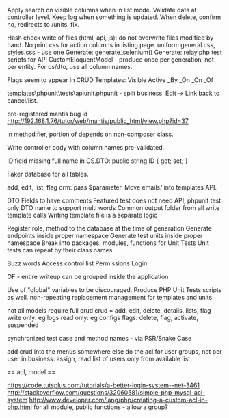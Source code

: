 Apply search on visible columns when in list mode.
Validate data at controller level.
Keep log when something is updated.
When delete, confirm no, redirects to /units. fix.

Hash check write of files (html, api, js): do not overwrite files modified by hand.
No print css for action columns in listing page.
uniform general.css, styles.css - use one
Generate: generate_selenium()
Generate: relay.php test scripts for API
CustomEloquentModel - produce once per generation, not per entity.
For cs/dto, use all column names.

Flags seem to appear in CRUD Templates:
    Visible
    Active
    _By
    _On
    _On
    _Of

templates\phpunit\tests\apiunit.phpunit - split business.
Edit -> Link back to cancel/list.

pre-registered mantis bug id
http://192.168.1.76/tutor/web/mantis/public_html/view.php?id=37

in methodifier, portion of depends on non-composer class.

Write controller body with column names pre-validated.

ID field missing full name in CS.DTO:
	public string ID { get; set; }

Faker database for all tables.

add, edit, list, flag orm: pass $parameter.
Move emails/ into templates API.

DTO Fields to have comments
Featured test does not need API, phpunit test only
DTO name to support multi words
Common output folder from all write template calls
Writing template file is a separate logic

Register role, method to the database at the time of generation
Generate endpoints inside proper namespace
Generate test units inside proper namespace
Break into packages, modules, functions for Unit Tests
Unit tests can repeat by their class names.

Buzz words
	Access control list
	Permissions
	Login

OF
	- entire writeup can be grouped inside the application

Use of "global" variables to be discouraged.
Produce PHP Unit Tests scripts as well.
non-repeating replacement management for templates and units

not all models require full crud
	crud = add, edit, delete, details, lists, flag
		write only: eg logs
		read only: eg configs
		flags: delete, flag, activate, suspended

synchronized test case and method names - via PSR/Snake Case

add crud into the menus somewhere else
do the acl for user groups, not per user
in business: assign, read list of users only from available list

== acl, model ==

https://code.tutsplus.com/tutorials/a-better-login-system--net-3461
http://stackoverflow.com/questions/32060581/simple-php-mysql-acl-system
http://www.developer.com/lang/php/creating-a-custom-acl-in-php.html
for all module, public functions
	- allow a group?
